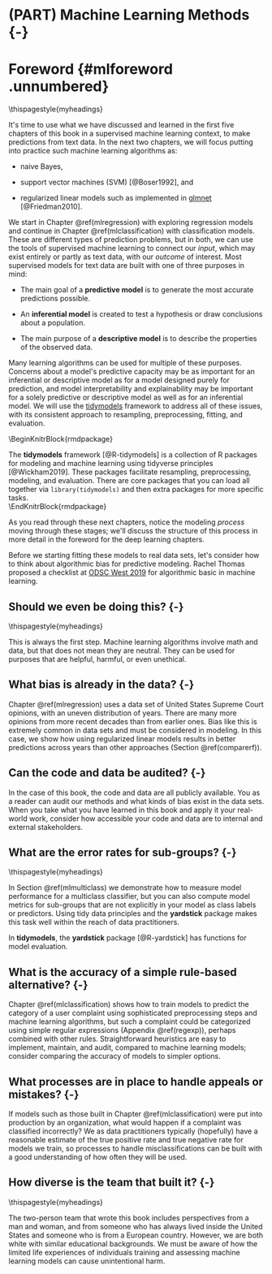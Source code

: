 # (PART) Machine Learning Methods {-}

# Foreword {#mlforeword .unnumbered}

\thispagestyle{myheadings}

It's time to use what we have discussed and learned in the first five chapters of this book in a supervised machine learning context, to make predictions from text data. In the next two chapters, we will focus putting into practice such machine learning algorithms as:

- naive Bayes, 

- support vector machines (SVM) [@Boser1992], and 

- regularized linear models such as implemented in [glmnet](https://glmnet.stanford.edu/) [@Friedman2010].

We start in Chapter \@ref(mlregression) with exploring regression models and continue in Chapter \@ref(mlclassification) with classification models. These are different types of prediction problems, but in both, we can use the tools of supervised machine learning to connect our _input_, which may exist entirely or partly as text data, with our _outcome_ of interest. Most supervised models for text data are built with one of three purposes in mind:

- The main goal of a **predictive model** is to generate the most accurate predictions possible.

- An **inferential model** is created to test a hypothesis or draw conclusions about a population.

- The main purpose of a **descriptive model** is to describe the properties of the observed data.

Many learning algorithms can be used for multiple of these purposes. Concerns about a model's predictive capacity may be as important for an inferential or descriptive model as for a model designed purely for prediction, and model interpretability and explainability may be important for a solely predictive or descriptive model as well as for an inferential model. We will use the [tidymodels](https://www.tidymodels.org/) framework to address all of these issues, with its consistent approach to resampling, preprocessing, fitting, and evaluation. 

\BeginKnitrBlock{rmdpackage}<div class="rmdpackage">The **tidymodels** framework [@R-tidymodels] is a collection of R packages for modeling and machine learning using tidyverse principles [@Wickham2019]. These packages facilitate resampling, preprocessing, modeling, and evaluation. There are core packages that you can load all together via `library(tidymodels)` and then extra packages for more specific tasks.</div>\EndKnitrBlock{rmdpackage}

As you read through these next chapters, notice the modeling _process_ moving through these stages; we'll discuss the structure of this process in more detail in the foreword for the deep learning chapters.

Before we starting fitting these models to real data sets, let's consider how to think about algorithmic bias for predictive modeling.
Rachel Thomas proposed a checklist at [ODSC West 2019](https://opendatascience.com/odsc-west-2019-keynote-rachel-thomas-on-algorithmic-bias/) for algorithmic basic in machine learning.

## Should we even be doing this? {-}

\thispagestyle{myheadings}

This is always the first step. Machine learning algorithms involve math and data, but that does not mean they are neutral. They can be used for purposes that are helpful, harmful, or even unethical.

## What bias is already in the data? {-}

Chapter \@ref(mlregression) uses a data set of United States Supreme Court opinions, with an uneven distribution of years. There are many more opinions from more recent decades than from earlier ones. Bias like this is extremely common in data sets and must be considered in modeling. In this case, we show how using regularized linear models results in better predictions across years than other approaches (Section \@ref(comparerf)).

## Can the code and data be audited? {-}

In the case of this book, the code and data are all publicly available. You as a reader can audit our methods and what kinds of bias exist in the data sets. When you take what you have learned in this book and apply it your real-world work, consider how accessible your code and data are to internal and external stakeholders.

## What are the error rates for sub-groups? {-}

\thispagestyle{myheadings}

In Section \@ref(mlmulticlass) we demonstrate how to measure model performance for a multiclass classifier, but you can also compute model metrics for sub-groups that are not explicitly in your model as class labels or predictors. Using tidy data principles and the **yardstick** package makes this task well within the reach of data practitioners.

<div class="rmdpackage">
<p>In <strong>tidymodels</strong>, the <strong>yardstick</strong> package <span class="citation">[@R-yardstick]</span> has functions for model evaluation.</p>
</div>


## What is the accuracy of a simple rule-based alternative? {-}

Chapter \@ref(mlclassification) shows how to train models to predict the category of a user complaint using sophisticated preprocessing steps and machine learning algorithms, but such a complaint could be categorized using simple regular expressions (Appendix \@ref(regexp)), perhaps combined with other rules. Straightforward heuristics are easy to implement, maintain, and audit, compared to machine learning models; consider comparing the accuracy of models to simpler options.

## What processes are in place to handle appeals or mistakes? {-}

If models such as those built in Chapter \@ref(mlclassification) were put into production by an organization, what would happen if a complaint was classified incorrectly? We as data practitioners typically (hopefully) have a reasonable estimate of the true positive rate and true negative rate for models we train, so processes to handle misclassifications can be built with a good understanding of how often they will be used.

## How diverse is the team that built it? {-}

\thispagestyle{myheadings}

The two-person team that wrote this book includes perspectives from a man and woman, and from someone who has always lived inside the United States and someone who is from a European country. However, we are both white with similar educational backgrounds. We must be aware of how the limited life experiences of individuals training and assessing machine learning models can cause unintentional harm.
